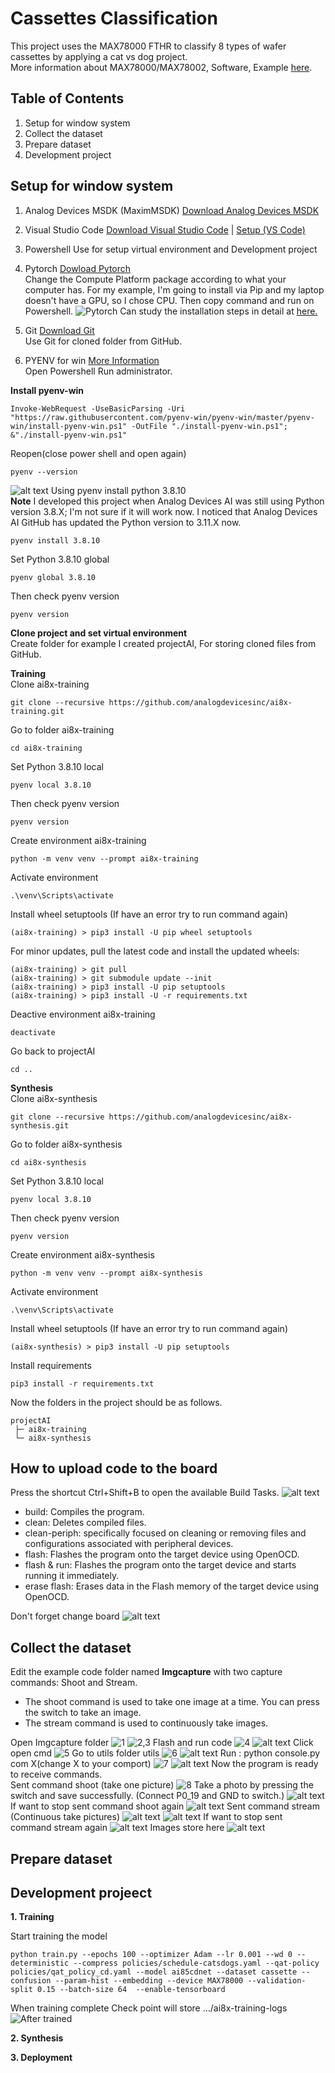 # Cassettes Classification
This project uses the MAX78000 FTHR to classify 8 types of wafer cassettes by applying a cat vs dog project.  
More information about MAX78000/MAX78002, Software, Example [here](https://github.com/MaximIntegratedAI).
## Table of Contents
1. Setup for window system
2. Collect the dataset
3. Prepare dataset
4. Development project 
## Setup for window system
1. Analog Devices MSDK (MaximMSDK) [Download Analog Devices MSDK](https://analogdevicesinc.github.io/msdk//USERGUIDE/#gui-installation)

2. Visual Studio Code [Download Visual Studio Code](https://code.visualstudio.com/Download) | [Setup (VS Code)](https://analogdevicesinc.github.io/msdk//USERGUIDE/#installation:~:text=this%20User%20Guide.-,Setup%20(VS%20Code),-The%20setup%20below)

3. Powershell Use for setup virtual environment and Development project

4. Pytorch [Dowload Pytorch](https://pytorch.org/#:~:text=and%20easy%20scaling.-,INSTALL%20PYTORCH,-Select%20your%20preferences)  
Change the Compute Platform package according to what your computer has.
For my example, I'm going to install via Pip and my laptop doesn't have a GPU, so I chose CPU. Then copy command and run on Powershell.
![Pytorch](image-1.png)
Can study the installation steps in detail at [here.](https://www.youtube.com/watch?v=wCuJncQsXxI)

5. Git [Download Git](https://www.git-scm.com/download/win)  
Use Git for cloned folder from GitHub.

6. PYENV for win [More Information](https://github.com/pyenv-win/pyenv-win)    
Open Powershell Run administrator.  

**Install pyenv-win**
```
Invoke-WebRequest -UseBasicParsing -Uri "https://raw.githubusercontent.com/pyenv-win/pyenv-win/master/pyenv-win/install-pyenv-win.ps1" -OutFile "./install-pyenv-win.ps1"; &"./install-pyenv-win.ps1"
```
Reopen(close power shell and open again)
```
pyenv --version
```
![alt text](image-2.png)
Using pyenv install python 3.8.10  
**Note** I developed this project when Analog Devices AI was still using Python version 3.8.X; I'm not sure if it will work now. I noticed that 
Analog Devices AI GitHub has updated the Python version to 3.11.X now. 
```
pyenv install 3.8.10
```

Set Python 3.8.10 global
```
pyenv global 3.8.10
```

Then check pyenv version
```
pyenv version
```

**Clone project and set virtual environment**  
Create folder for example I created projectAI, For storing cloned files from GitHub.

**Training**  
Clone ai8x-training
```
git clone --recursive https://github.com/analogdevicesinc/ai8x-training.git
```

Go to folder ai8x-training
```
cd ai8x-training
```

Set Python 3.8.10 local
```
pyenv local 3.8.10
```

Then check pyenv version
```
pyenv version
```

Create environment ai8x-training 
```
python -m venv venv --prompt ai8x-training
```

Activate environment
```
.\venv\Scripts\activate
```

Install wheel setuptools (If have an error try to run command again)
```
(ai8x-training) > pip3 install -U pip wheel setuptools
```

For minor updates, pull the latest code and install the updated wheels:
```
(ai8x-training) > git pull
(ai8x-training) > git submodule update --init
(ai8x-training) > pip3 install -U pip setuptools
(ai8x-training) > pip3 install -U -r requirements.txt
```

Deactive environment ai8x-training
```
deactivate
```

Go back to projectAI
```
cd ..
```

**Synthesis**  
Clone ai8x-synthesis
```
git clone --recursive https://github.com/analogdevicesinc/ai8x-synthesis.git
```
Go to folder ai8x-synthesis
```
cd ai8x-synthesis
```

Set Python 3.8.10 local
```
pyenv local 3.8.10
```

Then check pyenv version
```
pyenv version
```

Create environment ai8x-synthesis 
```
python -m venv venv --prompt ai8x-synthesis
```

Activate environment
```
.\venv\Scripts\activate
```

Install wheel setuptools (If have an error try to run command again)
```
(ai8x-synthesis) > pip3 install -U pip setuptools
```

Install requirements
```
pip3 install -r requirements.txt
```

Now the folders in the project should be as follows.  
```
projectAI 
 ├─ ai8x-training
 └─ ai8x-synthesis       
```
## How to upload code to the board
Press the shortcut Ctrl+Shift+B to open the available Build Tasks.
![alt text](image-3.png)
- build: Compiles the program.
- clean: Deletes compiled files.
- clean-periph: specifically focused on cleaning or removing files and configurations associated with peripheral devices.
- flash: Flashes the program onto the target device using OpenOCD.
- flash & run: Flashes the program onto the target device and starts running it immediately.
- erase flash: Erases data in the Flash memory of the target device using OpenOCD.

Don't forget change board
![alt text](image-4.png)

## Collect the dataset
Edit the example code folder named **Imgcapture** with two capture commands: Shoot and Stream.
- The shoot command is used to take one image at a time. You can press the switch to take an image.
- The stream command is used to continuously take images.

Open Imgcapture folder 
![1](image-6.png)
![2,3](image-7.png)
Flash and run code
![4](image-8.png)
![alt text](image-9.png)
Click open cmd
![5](image-10.png)
Go to utils folder utils
![6](image-11.png)
![alt text](image-12.png)
Run : python console.py com X(change X to your comport)
![7](image-14.png)
![alt text](image-15.png)
Now the program is ready to receive commands.    
Sent command shoot (take one picture)
![8](image-16.png)
Take a photo by pressing the switch and save successfully.
(Connect P0_19 and GND to switch.)
![alt text](image-18.png)
If want to stop sent command shoot again
![alt text](image-20.png)
Sent command stream (Continuous take pictures)
![alt text](image-21.png)
![alt text](image-22.png)
If want to stop sent command stream again 
![alt text](image-23.png)
Images store here
![alt text](image-24.png)
## Prepare dataset

## Development projeect 
**1. Training**

Start training the model
```
python train.py --epochs 100 --optimizer Adam --lr 0.001 --wd 0 --deterministic --compress policies/schedule-catsdogs.yaml --qat-policy policies/qat_policy_cd.yaml --model ai85cdnet --dataset cassette --confusion --param-hist --embedding --device MAX78000 --validation-split 0.15 --batch-size 64  --enable-tensorboard
```
When training complete Check point will store …/ai8x-training-logs
![After trained](image.png)

**2. Synthesis**

**3. Deployment**
